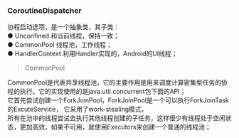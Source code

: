 ### CoroutineDispatcher  

协程启动选项，是一个抽象类，其子类：    
● Unconfined    和当前线程，保持一致；  
● CommonPool    线程池，工作线程；    
● HandlerContext   利用Handler实现的，Android的UI线程；    

> CommonPool  

CommonPool是代表共享线程池，它的主要作用是用来调度计算密集型任务的协程的执行。它的实现使用的是java.util.concurrent包下面的API；  
它首先尝试创建一个ForkJoinPool，ForkJoinPool是一个可以执行ForkJoinTask的ExcuteService，  它采用了work-stealing模式，  
所有在池中的线程尝试去执行其他线程创建的子任务，这样很少有线程处于空闲状态，更加高效，如果不可用，就使用Executors来创建一个普通的线程池；  

